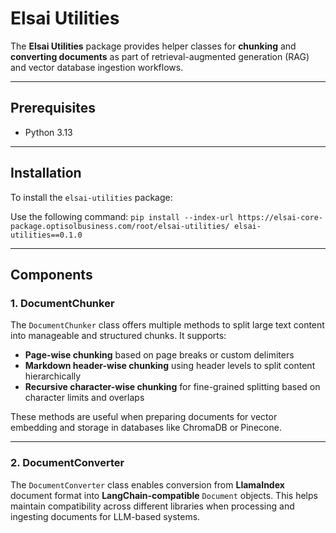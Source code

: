 # Elsai Utilities

The **Elsai Utilities** package provides helper classes for **chunking** and **converting documents** as part of retrieval-augmented generation (RAG) and vector database ingestion workflows.

---

## Prerequisites

* Python 3.13

---

## Installation

To install the `elsai-utilities` package:

Use the following command:
`pip install --index-url https://elsai-core-package.optisolbusiness.com/root/elsai-utilities/ elsai-utilities==0.1.0`

---

## Components

### 1. DocumentChunker

The `DocumentChunker` class offers multiple methods to split large text content into manageable and structured chunks. It supports:

* **Page-wise chunking** based on page breaks or custom delimiters
* **Markdown header-wise chunking** using header levels to split content hierarchically
* **Recursive character-wise chunking** for fine-grained splitting based on character limits and overlaps

These methods are useful when preparing documents for vector embedding and storage in databases like ChromaDB or Pinecone.

---

### 2. DocumentConverter

The `DocumentConverter` class enables conversion from **LlamaIndex** document format into **LangChain-compatible** `Document` objects. This helps maintain compatibility across different libraries when processing and ingesting documents for LLM-based systems.


